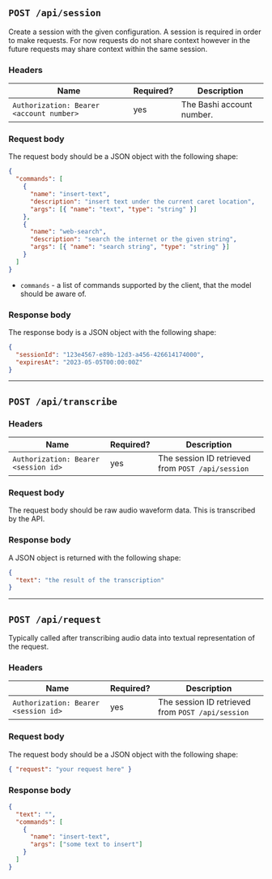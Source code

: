 ## `POST /api/session`

Create a session with the given configuration. A session is required in order to
make requests. For now requests do not share context however in the future
requests may share context within the same session.

### Headers

| Name                                     | Required? | Description               |
| ---------------------------------------- | --------- | ------------------------- |
| `Authorization: Bearer <account number>` | yes       | The Bashi account number. |

### Request body

The request body should be a JSON object with the following shape:

```json
{
  "commands": [
    {
      "name": "insert-text",
      "description": "insert text under the current caret location",
      "args": [{ "name": "text", "type": "string" }]
    },
    {
      "name": "web-search",
      "description": "search the internet or the given string",
      "args": [{ "name": "search string", "type": "string" }]
    }
  ]
}
```

- `commands` - a list of commands supported by the client, that the model should
  be aware of.

### Response body

The response body is a JSON object with the following shape:

```json
{
  "sessionId": "123e4567-e89b-12d3-a456-426614174000",
  "expiresAt": "2023-05-05T00:00:00Z"
}
```

---

## `POST /api/transcribe`

### Headers

| Name                                 | Required? | Description                                       |
| ------------------------------------ | --------- | ------------------------------------------------- |
| `Authorization: Bearer <session id>` | yes       | The session ID retrieved from `POST /api/session` |

### Request body

The request body should be raw audio waveform data. This is transcribed by the API.

### Response body

A JSON object is returned with the following shape:

```json
{
  "text": "the result of the transcription"
}
```

---

## `POST /api/request`

Typically called after transcribing audio data into textual representation of
the request.

### Headers

| Name                                 | Required? | Description                                       |
| ------------------------------------ | --------- | ------------------------------------------------- |
| `Authorization: Bearer <session id>` | yes       | The session ID retrieved from `POST /api/session` |

### Request body

The request body should be a JSON object with the following shape:

```json
{ "request": "your request here" }
```

### Response body

```json
{
  "text": "",
  "commands": [
    {
      "name": "insert-text",
      "args": ["some text to insert"]
    }
  ]
}
```

